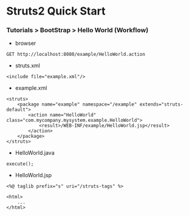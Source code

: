 # Struts2 Quick Start

### Tutorials > BootStrap > Hello World (Workflow)
* browser
```
GET http://localhost:8080/example/HelloWorld.action
```

* struts.xml
```
<include file="example.xml"/>
```

* example.xml
```
<struts>
	<package name="example" namespace="/example" extends="struts-default">
		<action name="HelloWorld" class="com.mycompany.mysystem.example.HelloWorld">
            <result>/WEB-INF/example/HelloWorld.jsp</result>
        </action>
    </package>
</struts>
```

* HelloWorld.java
```
execute();
```

* HelloWorld.jsp
```
<%@ taglib prefix="s" uri="/struts-tags" %>
 
<html>
	...
</html>
```
